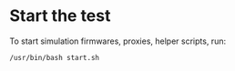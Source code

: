 # Start the test

To start simulation firmwares, proxies, helper scripts, run:

```shell
/usr/bin/bash start.sh
```
